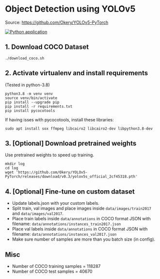 # Object Detection using YOLOv5
Source: https://github.com/Okery/YOLOv5-PyTorch

[![Python application](https://github.com/aman-cc/YOLOv5/actions/workflows/python-app.yml/badge.svg)](https://github.com/aman-cc/YOLOv5/actions/workflows/python-app.yml)

## 1. Download COCO Dataset
```
./download_coco.sh
```

## 2. Activate virtualenv and install requirements
(Tested in python-3.8)
```
python3.8 -m venv venv
source venv/bin/activate
pip install --upgrade pip
pip install -r requirements.txt
pip install pycocotools
```
If having isses with pycocotools, install these libraries:
```
sudo apt install sox ffmpeg libcairo2 libcairo2-dev libpython3.8-dev
```

## 3. [Optional] Download pretrained weights
Use pretrained weights to speed up training.
```
mkdir log
cd log
wget 'https://github.com/Okery/YOLOv5-PyTorch/releases/download/v0.3/yolov5s_official_2cf45318.pth'
```

## 4. [Optional] Fine-tune on custom dataset
- Update labels.json with your custom labels.
- Split train, val images and place images inside `data/images/train2017` and `data/images/val2017`.
- Place train labels inside `data/annotations` in COCO format JSON with filename: `data/annotations/instances_train2017.json`
- Place val labels inside `data/annotations` in COCO format JSON with filename: `data/annotations/instances_val2017.json`
- Make sure number of samples are more than you batch size (in config).

## Misc
- Number of COCO training samples = 118287
- Number of COCO test samples = 40670
